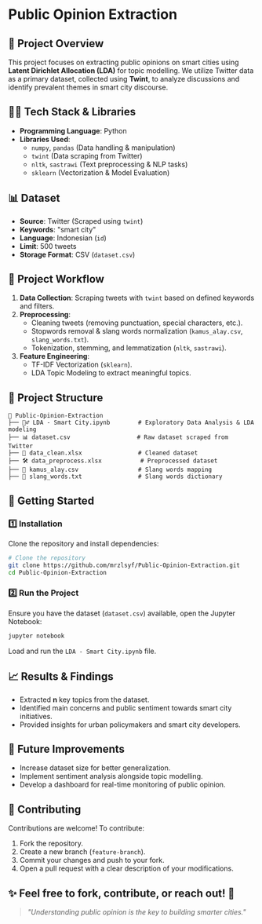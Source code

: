 # Public Opinion Extraction

## 📌 Project Overview
This project focuses on extracting public opinions on smart cities using **Latent Dirichlet Allocation (LDA)** for topic modelling. We utilize Twitter data as a primary dataset, collected using **Twint**, to analyze discussions and identify prevalent themes in smart city discourse.

## 👨‍💻 Tech Stack & Libraries
- **Programming Language**: Python
- **Libraries Used**:
  - `numpy`, `pandas` (Data handling & manipulation)
  - `twint` (Data scraping from Twitter)
  - `nltk`, `sastrawi` (Text preprocessing & NLP tasks)
  - `sklearn` (Vectorization & Model Evaluation)

## 📊 Dataset
- **Source**: Twitter (Scraped using `twint`)
- **Keywords**: "smart city"
- **Language**: Indonesian (`id`)
- **Limit**: 500 tweets
- **Storage Format**: CSV (`dataset.csv`)

## 🔧 Project Workflow
1. **Data Collection**: Scraping tweets with `twint` based on defined keywords and filters.
2. **Preprocessing**:
   - Cleaning tweets (removing punctuation, special characters, etc.).
   - Stopwords removal & slang words normalization (`kamus_alay.csv`, `slang_words.txt`).
   - Tokenization, stemming, and lemmatization (`nltk`, `sastrawi`).
3. **Feature Engineering**:
   - TF-IDF Vectorization (`sklearn`).
   - LDA Topic Modeling to extract meaningful topics.

## 📂 Project Structure
```
📁 Public-Opinion-Extraction
├── 🏋️‍♂️ LDA - Smart City.ipynb        # Exploratory Data Analysis & LDA modeling
├── 📊 dataset.csv                   # Raw dataset scraped from Twitter
├── 🎯 data_clean.xlsx                # Cleaned dataset
├── 🛠 data_preprocess.xlsx           # Preprocessed dataset
├── 🤖 kamus_alay.csv                 # Slang words mapping
├── 📜 slang_words.txt                # Slang words dictionary
```

## 🚀 Getting Started
### 1️⃣ Installation
Clone the repository and install dependencies:
```bash
# Clone the repository
git clone https://github.com/mrzlsyf/Public-Opinion-Extraction.git
cd Public-Opinion-Extraction
```
### 2️⃣ Run the Project
Ensure you have the dataset (`dataset.csv`) available, open the Jupyter Notebook:
```sh
jupyter notebook
```
Load and run the `LDA - Smart City.ipynb` file.

## 📈 Results & Findings
- Extracted **n** key topics from the dataset.
- Identified main concerns and public sentiment towards smart city initiatives.
- Provided insights for urban policymakers and smart city developers.

## 📌 Future Improvements
- Increase dataset size for better generalization.
- Implement sentiment analysis alongside topic modelling.
- Develop a dashboard for real-time monitoring of public opinion.

## 🤝 Contributing 
Contributions are welcome! To contribute:
1. Fork the repository.
2. Create a new branch (`feature-branch`).
3. Commit your changes and push to your fork.
4. Open a pull request with a clear description of your modifications.

✨ Feel free to fork, contribute, or reach out! 💫
---
> _"Understanding public opinion is the key to building smarter cities."_
